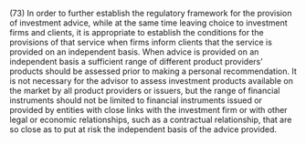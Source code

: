 (73) In order to further establish the regulatory framework for the provision of investment advice, while at the same time leaving choice to investment firms and clients, it is appropriate to establish the conditions for the provisions of that service when firms inform clients that the service is provided on an independent basis. When advice is provided on an independent basis a sufficient range of different product providers’ products should be assessed prior to making a personal recommendation. It is not necessary for the advisor to assess investment products available on the market by all product providers or issuers, but the range of financial instruments should not be limited to financial instruments issued or provided by entities with close links with the investment firm or with other legal or economic relationships, such as a contractual relationship, that are so close as to put at risk the independent basis of the advice provided.